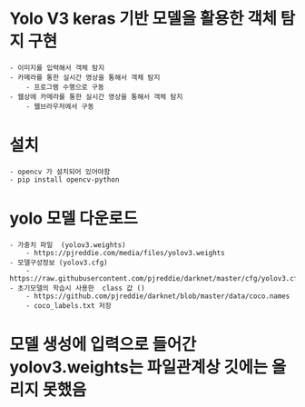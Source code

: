 # Yolo V3 keras 기반 모델을 활용한 객체 탐지 구현
    - 이미지를 입력해서 객체 탐지
    - 카메라를 통한 실시간 영상을 통해서 객체 탐지
        - 프로그램 수행으로 구동
    - 웹상에 카메라를 통한 실시간 영상을 통해서 객체 탐지
        - 웹브라우저에서 구동

# 설치
    - opencv 가 설치되어 있어야함
    - pip install opencv-python

# yolo 모델 다운로드
    - 가중치 파일  (yolov3.weights)
        - https://pjreddie.com/media/files/yolov3.weights
    - 모델구성정보 (yolov3.cfg)
        - https://raw.githubusercontent.com/pjreddie/darknet/master/cfg/yolov3.cfg
    - 초기모델의 학습시 사용한  class 값 ()
        - https://github.com/pjreddie/darknet/blob/master/data/coco.names
        - coco_labels.txt 저장

# 모델 생성에 입력으로 들어간 yolov3.weights는 파일관계상 깃에는 올리지 못했음
